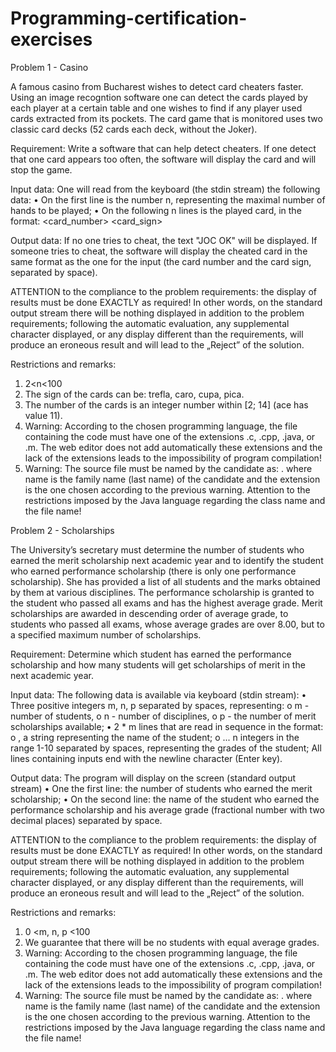 # Programming-certification-exercises

Problem 1 - Casino

A famous casino from Bucharest wishes to detect card cheaters faster. Using an image recogntion
software one can detect the cards played by each player at a certain table and one wishes to find if
any player used cards extracted from its pockets. The card game that is monitored uses two classic
card decks (52 cards each deck, without the Joker).

Requirement:
Write a software that can help detect cheaters. If one detect that one card appears too often, the
software will display the card and will stop the game.

Input data:
One will read from the keyboard (the stdin stream) the following data:
• On the first line is the number n, representing the maximal number of hands to be played;
• On the following n lines is the played card, in the format:
<card_number> <card_sign>

Output data:
If no one tries to cheat, the text "JOC OK" will be displayed. If someone tries to cheat, the software
will display the cheated card in the same format as the one for the input (the card number and the card
sign, separated by space).

ATTENTION to the compliance to the problem requirements: the display of results must be
done EXACTLY as required! In other words, on the standard output stream there will be
nothing displayed in addition to the problem requirements; following the automatic evaluation,
any supplemental character displayed, or any display different than the requirements, will
produce an eroneous result and will lead to the „Reject” of the solution.

Restrictions and remarks:
1. 2<n<100
2. The sign of the cards can be: trefla, caro, cupa, pica.
3. The number of the cards is an integer number within [2; 14] (ace has value 11).
4. Warning: According to the chosen programming language, the file containing the code must
have one of the extensions .c, .cpp, .java, or .m. The web editor does not add automatically
these extensions and the lack of the extensions leads to the impossibility of program
compilation!
5. Warning: The source file must be named by the candidate as: <name>.<ext> where name is
the family name (last name) of the candidate and the extension is the one chosen according to
the previous warning. Attention to the restrictions imposed by the Java language regarding
the class name and the file name!




Problem 2 - Scholarships

The University’s secretary must determine the number of students who earned the merit scholarship
next academic year and to identify the student who earned performance scholarship (there is only one
performance scholarship). She has provided a list of all students and the marks obtained by them at
various disciplines. The performance scholarship is granted to the student who passed all exams and
has the highest average grade. Merit scholarships are awarded in descending order of average grade,
to students who passed all exams, whose average grades are over 8.00, but to a specified maximum
number of scholarships.

Requirement:
Determine which student has earned the performance scholarship and how many students will get
scholarships of merit in the next academic year.

Input data:
The following data is available via keyboard (stdin stream):
• Three positive integers m, n, p separated by spaces, representing:
o m - number of students,
o n - number of disciplines,
o p - the number of merit scholarships available;
• 2 * m lines that are read in sequence in the format:
o <NS>, a string representing the name of the student;
o <N1> <N2> ... <Nn> n integers in the range 1-10 separated by spaces, representing the
grades of the student;
All lines containing inputs end with the newline character (Enter key).

Output data:
The program will display on the screen (standard output stream)
• One the first line: the number of students who earned the merit scholarship;
• On the second line: the name of the student who earned the performance scholarship and his
average grade (fractional number with two decimal places) separated by space.

ATTENTION to the compliance to the problem requirements: the display of results must be
done EXACTLY as required! In other words, on the standard output stream there will be
nothing displayed in addition to the problem requirements; following the automatic evaluation,
any supplemental character displayed, or any display different than the requirements, will
produce an eroneous result and will lead to the „Reject” of the solution.

Restrictions and remarks:
1. 0 <m, n, p <100
2. We guarantee that there will be no students with equal average grades.
3. Warning: According to the chosen programming language, the file containing the code must
have one of the extensions .c, .cpp, .java, or .m. The web editor does not add automatically
these extensions and the lack of the extensions leads to the impossibility of program
compilation!
4. Warning: The source file must be named by the candidate as: <name>.<ext> where name is
the family name (last name) of the candidate and the extension is the one chosen according to 
the previous warning. Attention to the restrictions imposed by the Java language regarding
the class name and the file name!
